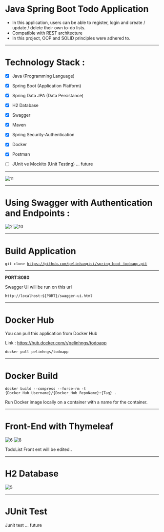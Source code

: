 # Java Spring Boot Todo Application

* In this application, users can be able to register, login and create / update / delete their own to-do lists. <br>
* Compatible with REST architecture <br>
* In this project, OOP and SOLID principles were adhered to. <br>

<hr>

# Technology Stack :

- [x] Java (Programming Language)
- [x] Spring Boot (Application Platform)
- [x] Spring Data JPA (Data Persistance)
- [x] H2 Database
- [x] Swagger
- [x] Maven
- [x] Spring Security-Authentication
- [x] Docker
- [x] Postman
- [ ] JUnit ve Mockito (Unit Testing)   ... future


<hr>

![11](https://user-images.githubusercontent.com/96151920/189272489-3a45c7b0-a04e-4c65-97da-1be7ae8a982d.JPG)

<hr>

# Using Swagger with Authentication and Endpoints :

![2](https://user-images.githubusercontent.com/96151920/189269829-48ec5d05-7df7-44d7-bdd7-39e83354adcb.JPG)
![10](https://user-images.githubusercontent.com/96151920/189269947-6956cfea-e845-4a9b-b52a-8a19752a0c3f.JPG)

<hr>

# Build Application

<code>git clone https://github.com/pelinhangisi/spring-boot-todoapp.git </code>

<hr>

**PORT:8080** <br>

Swagger UI will be run on this url

<code>http://localhost:${PORT}/swagger-ui.html</code>

<hr>

# Docker Hub

You can pull this application from Docker Hub

Link : https://hub.docker.com/r/pelinhngs/todoapp

<code>docker pull pelinhngs/todoapp</code>

<hr>

# Docker Build

<code>docker build --compress --force-rm -t {Docker_Hub_Username}/{Docker_Hub_RepoName}:{Tag} .</code>

Run Docker image locally on a container with a name for the container.

<hr>

# Front-End with Thymeleaf

![6](https://user-images.githubusercontent.com/96151920/189271137-01d06596-d320-4d67-af9c-7bca67634b03.JPG)
![8](https://user-images.githubusercontent.com/96151920/189271153-91790890-a66c-4e73-bb5d-ed3dc7aea238.JPG)


TodoList Front ent will be edited..

<hr>

# H2 Database

![5](https://user-images.githubusercontent.com/96151920/189271411-430068c7-254b-4f90-b927-3cf9d1d450fc.JPG)

<hr>

# JUnit Test

Junit test ... future 
